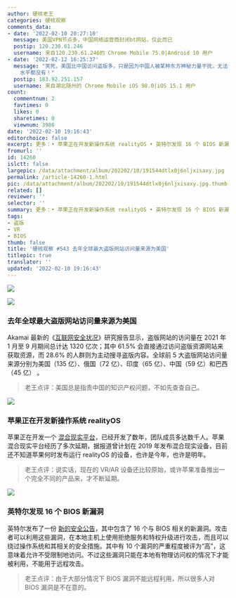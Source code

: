 ```yaml
---
author: 硬核老王
categories: 硬核观察
comments_data:
- date: '2022-02-10 20:27:10'
  message: 美国VPN节点多，中国网络运营商封闭bt网站，仅此而已
  postip: 120.230.61.246
  username: 来自120.230.61.246的 Chrome Mobile 75.0|Android 10 用户
- date: '2022-02-12 16:25:37'
  message: "笑死，美国比中国访问盗版多，只是因为中国人被某种东方神秘力量干扰，无法访问盗版网站而已！<br />\r\n本末倒置 根据 结果推算原因，点评的一点
    水平都没有！"
  postip: 183.92.251.157
  username: 来自湖北随州的 Chrome Mobile iOS 98.0|iOS 15.1 用户
count:
  commentnum: 2
  favtimes: 0
  likes: 0
  sharetimes: 0
  viewnum: 3986
date: '2022-02-10 19:16:43'
editorchoice: false
excerpt: 更多：• 苹果正在开发新操作系统 realityOS • 英特尔发现 16 个 BIOS 新漏洞
fromurl: ''
id: 14260
islctt: false
largepic: /data/attachment/album/202202/10/191544dtlx0j6nljxisaxy.jpg
permalink: /article-14260-1.html
pic: /data/attachment/album/202202/10/191544dtlx0j6nljxisaxy.jpg.thumb.jpg
related: []
reviewer: ''
selector: ''
summary: 更多：• 苹果正在开发新操作系统 realityOS • 英特尔发现 16 个 BIOS 新漏洞
tags:
- 盗版
- VR
- BIOS
thumb: false
title: '硬核观察 #543 去年全球最大盗版网站访问量来源为美国'
titlepic: true
translator: ''
updated: '2022-02-10 19:16:43'
---
```


![](/data/attachment/album/202202/10/191544dtlx0j6nljxisaxy.jpg)


![](/data/attachment/album/202202/10/191533p1bnd07szc05mzs1.jpg)


### 去年全球最大盗版网站访问量来源为美国


Akamai 最新的《[互联网安全状况](https://www.akamai.com/resources/state-of-the-internet/soti-security-pirates-in-the-outfield)》研究报告显示，盗版网站的访问量在 2021 年 1 月至 9 月期间总计达 1320 亿次；其中 61.5% 会直接通过访问盗版资源网站来获取资源，而 28.6% 的人群则为主动搜寻盗版内容。全球前 5 大盗版网站访问量来源分别为美国（135 亿）、俄国（72 亿）、印度（65 亿）、中国（59 亿）和巴西（45 亿） 。



> 
> 老王点评：美国总是指责中国的知识产权问题，不如先查查自己。
> 
> 
> 


![](/data/attachment/album/202202/10/191612fj3x959ahjx4ew3k.jpg)


### 苹果正在开发新操作系统 realityOS


苹果正在开发一个 [混合现实平台](https://arstechnica.com/gadgets/2022/02/devs-discover-realityos-hints-in-apple-logs-and-code/)，已经开发了数年，团队成员多达数千人。苹果混合现实平台经历了多次延期，据报道曾计划在 2019 年发布混合现实设备，目前还不知道苹果何时发布运行 realityOS 的设备，也许是今年，也许是明年。



> 
> 老王点评：说实话，现在的 VR/AR 设备还比较原始，或许苹果准备推出一个完全不同的产品来，才不断延期。
> 
> 
> 


![](/data/attachment/album/202202/10/191555c66c7bh6k6z1611s.jpg)


### 英特尔发现 16 个 BIOS 新漏洞


英特尔发布了一份 [新的安全公告](https://www.intel.com/content/www/us/en/security-center/advisory/intel-sa-00527.html?s=09)，其中包含了 16 个与 BIOS 相关的新漏洞。攻击者可以利用这些漏洞，在本地主机上使用拒绝服务和特权升级进行攻击，而且可以绕过操作系统和其相关的安全措施。其中有 10 个漏洞的严重程度被评为“高”，这意味着允许不受限制地访问。不过这些漏洞只能在本地有物理访问权的情况下才能被利用，不能用于远程攻击。



> 
> 老王点评：由于大部分情况下 BIOS 漏洞不能远程利用，所以很多人对 BIOS 漏洞是不在意的。
> 
> 
>